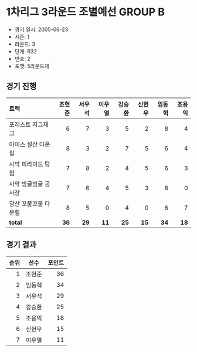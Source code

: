 # 1차리그 3라운드 조별예선 GROUP B

- 경기 일시: 2005-06-23
- 시즌: 1
- 라운드: 3
- 단계: R32
- 번호: 2
- 포맷: 5라운드제





## 경기 진행

| 트랙 | 조현준 | 서우석 | 이우열 | 강승환 | 신현우 | 임동혁 | 조용익 |
|:---|---:|---:|---:|---:|---:|---:|---:|
| 포레스트 지그재그 | 6 | 7 | 3 | 5 | 2 | 8 | 4 |
| 아이스 설산 다운힐 | 8 | 3 | 2 | 7 | 5 | 6 | 4 |
| 사막 피라미드 탐험 | 7 | 8 | 2 | 4 | 5 | 6 | 3 |
| 사막 빙글빙글 공사장 | 7 | 6 | 4 | 5 | 3 | 8 | 0 |
| 광산 꼬불꼬불 다운힐 | 8 | 5 | 0 | 4 | 0 | 6 | 7 |
| __total__ | __36__ | __29__ | __11__ | __25__ | __15__ | __34__ | __18__ |




## 경기 결과

| 순위 | 선수 | 포인트 |
|---:|:---:|---:|
| 1 | 조현준 | 36 |
| 2 | 임동혁 | 34 |
| 3 | 서우석 | 29 |
| 4 | 강승환 | 25 |
| 5 | 조용익 | 18 |
| 6 | 신현우 | 15 |
| 7 | 이우열 | 11 |

